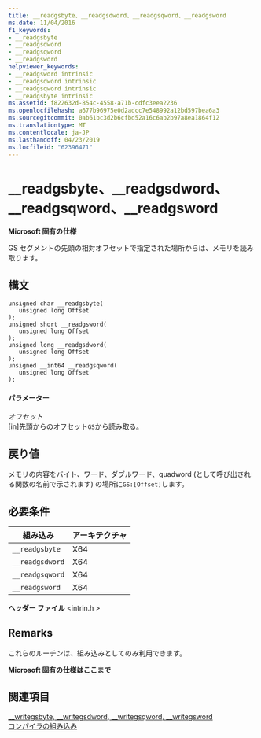 ```yaml
---
title: __readgsbyte、__readgsdword、__readgsqword、__readgsword
ms.date: 11/04/2016
f1_keywords:
- __readgsbyte
- __readgsdword
- __readgsqword
- __readgsword
helpviewer_keywords:
- __readgsword intrinsic
- __readgsdword intrinsic
- __readgsqword intrinsic
- __readgsbyte intrinsic
ms.assetid: f822632d-854c-4558-a71b-cdfc3eea2236
ms.openlocfilehash: a677b96975e0d2adcc7e548992a12bd597bea6a3
ms.sourcegitcommit: 0ab61bc3d2b6cfbd52a16c6ab2b97a8ea1864f12
ms.translationtype: MT
ms.contentlocale: ja-JP
ms.lasthandoff: 04/23/2019
ms.locfileid: "62396471"
---
```

# <a name="readgsbyte-readgsdword-readgsqword-readgsword"></a>__readgsbyte、__readgsdword、__readgsqword、__readgsword

**Microsoft 固有の仕様**

GS セグメントの先頭の相対オフセットで指定された場所からは、メモリを読み取ります。

## <a name="syntax"></a>構文

```
unsigned char __readgsbyte(
   unsigned long Offset
);
unsigned short __readgsword(
   unsigned long Offset
);
unsigned long __readgsdword(
   unsigned long Offset
);
unsigned __int64 __readgsqword(
   unsigned long Offset
);
```

#### <a name="parameters"></a>パラメーター

*オフセット*<br/>
[in]先頭からのオフセット`GS`から読み取る。

## <a name="return-value"></a>戻り値

メモリの内容をバイト、ワード、ダブルワード、quadword (として呼び出される関数の名前で示されます) の場所に`GS:[Offset]`します。

## <a name="requirements"></a>必要条件

|組み込み|アーキテクチャ|
|---------------|------------------|
|`__readgsbyte`|X64|
|`__readgsdword`|X64|
|`__readgsqword`|X64|
|`__readgsword`|X64|

**ヘッダー ファイル** \<intrin.h >

## <a name="remarks"></a>Remarks

これらのルーチンは、組み込みとしてのみ利用できます。

**Microsoft 固有の仕様はここまで**

## <a name="see-also"></a>関連項目

[__writegsbyte, \__writegsdword, \__writegsqword, \__writegsword](../intrinsics/writegsbyte-writegsdword-writegsqword-writegsword.md)<br/>
[コンパイラの組み込み](../intrinsics/compiler-intrinsics.md)
